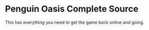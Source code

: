 # Penguin Oasis Complete Source
 This has everything you need to get the game back online and going.
